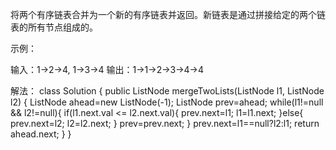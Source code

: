 将两个有序链表合并为一个新的有序链表并返回。新链表是通过拼接给定的两个链表的所有节点组成的。 

示例：

输入：1->2->4, 1->3->4
输出：1->1->2->3->4->4


解法：
class Solution {
    public ListNode mergeTwoLists(ListNode l1, ListNode l2) {
        ListNode ahead=new ListNode(-1);
        ListNode prev=ahead;
        while(l1!=null && l2!=null){
            if(l1.next.val <= l2.next.val){
                prev.next=l1;
                l1=l1.next;
            }else{
                prev.next=l2;
                l2=l2.next;
            }
            prev=prev.next;
        }
        prev.next=l1==null?l2:l1;
        return ahead.next;
    }
}
